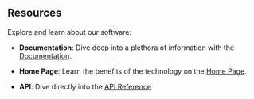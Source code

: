 ## Resources

Explore and learn about our software\:

- **Documentation**\: Dive deep into a plethora of information with the [Documentation](https://www.wysimark.com/docs "Documentation and Guides")\.

- **Home Page**\: Learn the benefits of the technology on the [Home Page](https://techcrunch.com/)\.

- **API**\: Dive directly into the [API Reference](https://portive.com/)